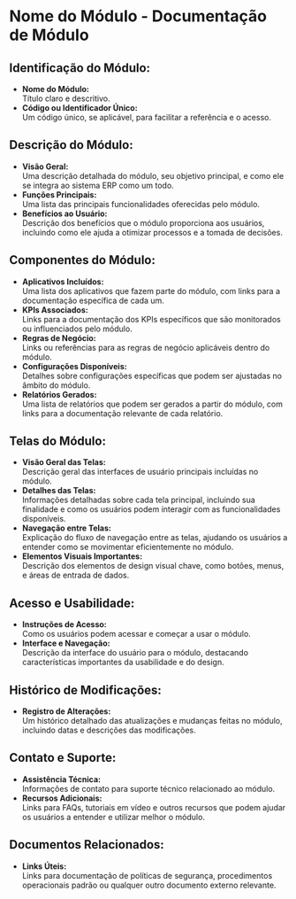 # Nome do Módulo - Documentação de Módulo

## Identificação do Módulo:
- **Nome do Módulo:**  
  Título claro e descritivo.
- **Código ou Identificador Único:**  
  Um código único, se aplicável, para facilitar a referência e o acesso.

## Descrição do Módulo:
- **Visão Geral:**  
  Uma descrição detalhada do módulo, seu objetivo principal, e como ele se integra ao sistema ERP como um todo.
- **Funções Principais:**  
  Uma lista das principais funcionalidades oferecidas pelo módulo.
- **Benefícios ao Usuário:**  
  Descrição dos benefícios que o módulo proporciona aos usuários, incluindo como ele ajuda a otimizar processos e a tomada de decisões.

## Componentes do Módulo:
- **Aplicativos Incluídos:**  
  Uma lista dos aplicativos que fazem parte do módulo, com links para a documentação específica de cada um.
- **KPIs Associados:**  
  Links para a documentação dos KPIs específicos que são monitorados ou influenciados pelo módulo.
- **Regras de Negócio:**  
  Links ou referências para as regras de negócio aplicáveis dentro do módulo.
- **Configurações Disponíveis:**  
  Detalhes sobre configurações específicas que podem ser ajustadas no âmbito do módulo.
- **Relatórios Gerados:**  
  Uma lista de relatórios que podem ser gerados a partir do módulo, com links para a documentação relevante de cada relatório.

## Telas do Módulo:
- **Visão Geral das Telas:**  
  Descrição geral das interfaces de usuário principais incluídas no módulo.
- **Detalhes das Telas:**  
  Informações detalhadas sobre cada tela principal, incluindo sua finalidade e como os usuários podem interagir com as funcionalidades disponíveis.
- **Navegação entre Telas:**  
  Explicação do fluxo de navegação entre as telas, ajudando os usuários a entender como se movimentar eficientemente no módulo.
- **Elementos Visuais Importantes:**  
  Descrição dos elementos de design visual chave, como botões, menus, e áreas de entrada de dados.

## Acesso e Usabilidade:
- **Instruções de Acesso:**  
  Como os usuários podem acessar e começar a usar o módulo.
- **Interface e Navegação:**  
  Descrição da interface do usuário para o módulo, destacando características importantes da usabilidade e do design.

## Histórico de Modificações:
- **Registro de Alterações:**  
  Um histórico detalhado das atualizações e mudanças feitas no módulo, incluindo datas e descrições das modificações.

## Contato e Suporte:
- **Assistência Técnica:**  
  Informações de contato para suporte técnico relacionado ao módulo.
- **Recursos Adicionais:**  
  Links para FAQs, tutoriais em vídeo e outros recursos que podem ajudar os usuários a entender e utilizar melhor o módulo.

## Documentos Relacionados:
- **Links Úteis:**  
  Links para documentação de políticas de segurança, procedimentos operacionais padrão ou qualquer outro documento externo relevante.
